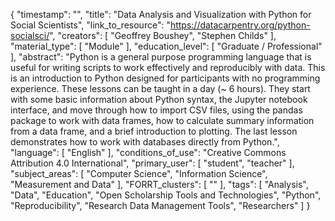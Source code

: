 {
    "timestamp": "",
    "title": "Data Analysis and Visualization with Python for Social Scientists",
    "link_to_resource": "https://datacarpentry.org/python-socialsci/",
    "creators": [
        "Geoffrey Boushey",
        "Stephen Childs"
    ],
    "material_type": [
        "Module"
    ],
    "education_level": [
        "Graduate / Professional"
    ],
    "abstract": "Python is a general purpose programming language that is useful for writing scripts to work effectively and reproducibly with data. This is an introduction to Python designed for participants with no programming experience. These lessons can be taught in a day (~ 6 hours). They start with some basic information about Python syntax, the Jupyter notebook interface, and move through how to import CSV files, using the pandas package to work with data frames, how to calculate summary information from a data frame, and a brief introduction to plotting. The last lesson demonstrates how to work with databases directly from Python.",
    "language": [
        "English"
    ],
    "conditions_of_use": "Creative Commons Attribution 4.0 International",
    "primary_user": [
        "student",
        "teacher"
    ],
    "subject_areas": [
        "Computer Science",
        "Information Science",
        "Measurement and Data"
    ],
    "FORRT_clusters": [
        ""
    ],
    "tags": [
        "Analysis",
        "Data",
        "Education",
        "Open Scholarship Tools and Technologies",
        "Python",
        "Reproducibility",
        "Research Data Management Tools",
        "Researchers"
    ]
}